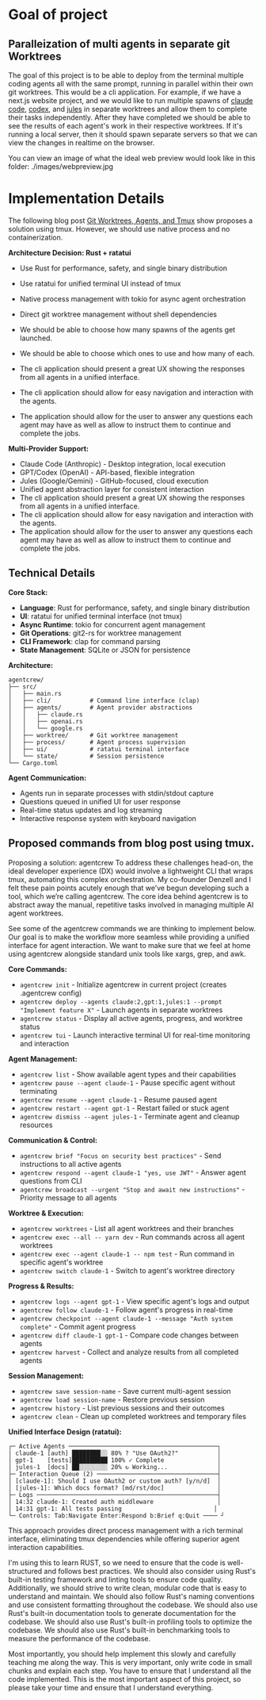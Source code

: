 # Goal of project

## Paralleization of multi agents in separate git Worktrees

The goal of this project is to be able to deploy from the terminal multiple coding agents all with the same prompt, running in parallel within their own git worktrees. This would be a cli application. For example, if we have a next.js website project, and we would like to run multiple spawns of [claude code](https://docs.anthropic.com/en/docs/claude-code/overview), [codex](https://openai.com/index/introducing-codex/), and [jules](https://jules.google/) in separate worktrees and allow them to complete their tasks independently. After they have completed we should be able to see the results of each agent's work in their respective worktrees. If it's running a local server, then it should spawn separate servers so that we can view the changes in realtime on the browser.

You can view an image of what the ideal web preview would look like in this folder: ./images/webpreview.jpg

# Implementation Details

The following blog post [Git Worktrees, Agents, and Tmux](https://www.skeptrune.com/posts/git-worktrees-agents-and-tmux/)
show proposes a solution using tmux. However, we should use native process and no containerization.

**Architecture Decision: Rust + ratatui**

- Use Rust for performance, safety, and single binary distribution
- Use ratatui for unified terminal UI instead of tmux
- Native process management with tokio for async agent orchestration
- Direct git worktree management without shell dependencies

- We should be able to choose how many spawns of the agents get launched.
- We should be able to choose which ones to use and how many of each.
- The cli application should present a great UX showing the responses from all agents in a unified interface.
- The cli application should allow for easy navigation and interaction with the agents.
- The application should allow for the user to answer any questions each agent may have as well as allow to instruct them to continue and complete the jobs.

**Multi-Provider Support:**

- Claude Code (Anthropic) - Desktop integration, local execution
- GPT/Codex (OpenAI) - API-based, flexible integration
- Jules (Google/Gemini) - GitHub-focused, cloud execution
- Unified agent abstraction layer for consistent interaction
- The cli application should present a great UX showing the responses from all agents in a unified interface.
- The cli application should allow for easy navigation and interaction with the agents.
- The application should allow for the user to answer any questions each agent may have as well as allow to instruct them to continue and complete the jobs.

## Technical Details

**Core Stack:**

- **Language**: Rust for performance, safety, and single binary distribution
- **UI**: ratatui for unified terminal interface (not tmux)
- **Async Runtime**: tokio for concurrent agent management
- **Git Operations**: git2-rs for worktree management
- **CLI Framework**: clap for command parsing
- **State Management**: SQLite or JSON for persistence

**Architecture:**

```
agentcrew/
├── src/
│   ├── main.rs
│   ├── cli/           # Command line interface (clap)
│   ├── agents/        # Agent provider abstractions
│   │   ├── claude.rs
│   │   ├── openai.rs
│   │   └── google.rs
│   ├── worktree/      # Git worktree management
│   ├── process/       # Agent process supervision
│   ├── ui/            # ratatui terminal interface
│   └── state/         # Session persistence
└── Cargo.toml
```

**Agent Communication:**

- Agents run in separate processes with stdin/stdout capture
- Questions queued in unified UI for user response
- Real-time status updates and log streaming
- Interactive response system with keyboard navigation

## Proposed commands from blog post using tmux.

Proposing a solution: agentcrew
To address these challenges head-on, the ideal developer experience (DX) would involve a lightweight CLI that wraps tmux, automating this complex orchestration. My co-founder Denzell and I felt these pain points acutely enough that we’ve begun developing such a tool, which we’re calling agentcrew. The core idea behind agentcrew is to abstract away the manual, repetitive tasks involved in managing multiple AI agent worktrees.

See some of the agentcrew commands we are thinking to implement below. Our goal is to make the workflow more seamless while providing a unified interface for agent interaction. We want to make sure that we feel at home using agentcrew alongside standard unix tools like xargs, grep, and awk.

**Core Commands:**

- `agentcrew init` - Initialize agentcrew in current project (creates .agentcrew config)
- `agentcrew deploy --agents claude:2,gpt:1,jules:1 --prompt "Implement feature X"` - Launch agents in separate worktrees
- `agentcrew status` - Display all active agents, progress, and worktree status
- `agentcrew tui` - Launch interactive terminal UI for real-time monitoring and interaction

**Agent Management:**

- `agentcrew list` - Show available agent types and their capabilities
- `agentcrew pause --agent claude-1` - Pause specific agent without terminating
- `agentcrew resume --agent claude-1` - Resume paused agent
- `agentcrew restart --agent gpt-1` - Restart failed or stuck agent
- `agentcrew dismiss --agent jules-1` - Terminate agent and cleanup resources

**Communication & Control:**

- `agentcrew brief "Focus on security best practices"` - Send instructions to all active agents
- `agentcrew respond --agent claude-1 "yes, use JWT"` - Answer agent questions from CLI
- `agentcrew broadcast --urgent "Stop and await new instructions"` - Priority message to all agents

**Worktree & Execution:**

- `agentcrew worktrees` - List all agent worktrees and their branches
- `agentcrew exec --all -- yarn dev` - Run commands across all agent worktrees
- `agentcrew exec --agent claude-1 -- npm test` - Run command in specific agent's worktree
- `agentcrew switch claude-1` - Switch to agent's worktree directory

**Progress & Results:**

- `agentcrew logs --agent gpt-1` - View specific agent's logs and output
- `agentcrew follow claude-1` - Follow agent's progress in real-time
- `agentcrew checkpoint --agent claude-1 --message "Auth system complete"` - Commit agent progress
- `agentcrew diff claude-1 gpt-1` - Compare code changes between agents
- `agentcrew harvest` - Collect and analyze results from all completed agents

**Session Management:**

- `agentcrew save session-name` - Save current multi-agent session
- `agentcrew load session-name` - Restore previous session
- `agentcrew history` - List previous sessions and their outcomes
- `agentcrew clean` - Clean up completed worktrees and temporary files

**Unified Interface Design (ratatui):**

```
┌─ Active Agents ──────────────────────────────────────────┐
│ claude-1 [auth] ████████░░ 80% ? "Use OAuth2?"           │
│ gpt-1    [tests]██████████ 100% ✓ Complete               │
│ jules-1  [docs] ██░░░░░░░░ 20% ↻ Working...              │
├─ Interaction Queue (2) ──────────────────────────────────┤
│ [claude-1]: Should I use OAuth2 or custom auth? [y/n/d]  │
│ [jules-1]: Which docs format? [md/rst/doc]               │
├─ Logs ───────────────────────────────────────────────────┤
│ 14:32 claude-1: Created auth middleware                  │
│ 14:31 gpt-1: All tests passing                          │
└─ Controls: Tab:Navigate Enter:Respond b:Brief q:Quit ──── ┘
```

This approach provides direct process management with a rich terminal interface, eliminating tmux dependencies while offering superior agent interaction capabilities.

<important>
I'm using this to learn RUST, so we need to ensure that the code is well-structured and follows best practices. We should also consider using Rust's built-in testing framework and linting tools to ensure code quality. Additionally, we should strive to write clean, modular code that is easy to understand and maintain. We should also follow Rust's naming conventions and use consistent formatting throughout the codebase. We should also use Rust's built-in documentation tools to generate documentation for the codebase. We should also use Rust's built-in profiling tools to optimize the codebase. We should also use Rust's built-in benchmarking tools to measure the performance of the codebase.

Most importantly, you should help implement this slowly and carefully teaching me along the way. This is very important, only write code in small chunks and explain each step. You have to ensure that I understand all the code implemented. This is the most important aspect of this project, so please take your time and ensure that I understand everything.
</important>
